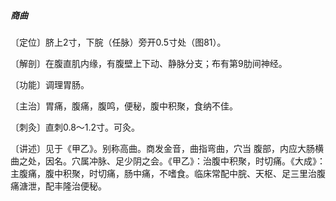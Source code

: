 ##### 商曲

〔定位〕脐上2寸，下脘（任脉）旁开0.5寸处（图81）。

〔解剖〕在腹直肌内缘，有腹壁上下动、静脉分支；布有第9肋间神经。

〔功能〕调理胃肠。

〔主治〕胃痛，腹痛，腹鸣，便秘，腹中积聚，食纳不佳。

〔刺灸〕直刺0.8〜1.2寸。可灸。

〔讲述〕见于《甲乙》。别称高曲。商发金音，曲指弯曲，穴当 腹部，内应大肠横曲之处，因名。穴属冲脉、足少阴之会。《甲乙》：治腹中积聚，时切痛。《大成》：主腹痛，腹中积聚，时切痛，肠中痛，不嗜食。临床常配中脘、天枢、足三里治腹痛溏泄，配丰隆治便秘。
